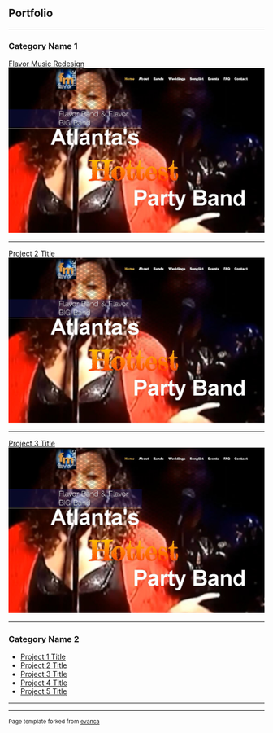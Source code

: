 ## Portfolio

---

### Category Name 1 

[Flavor Music Redesign ](/flavor/index.html)
![tm](/flavor/images/flavorT.jpg)


---
[Project 2 Title](/pdf/sample_presentation.pdf)
<img src="flavor/images/flavorT.jpg"/>

---
[Project 3 Title](http://example.com/)
<img src="images/flavorT.jpg?raw=true"/>

---

### Category Name 2

- [Project 1 Title](http://example.com/)
- [Project 2 Title](http://example.com/)
- [Project 3 Title](http://example.com/)
- [Project 4 Title](http://example.com/)
- [Project 5 Title](http://example.com/)

---




---
<p style="font-size:11px">Page template forked from <a href="https://github.com/evanca/quick-portfolio">evanca</a></p>
<!-- Remove above link if you don't want to attibute -->
